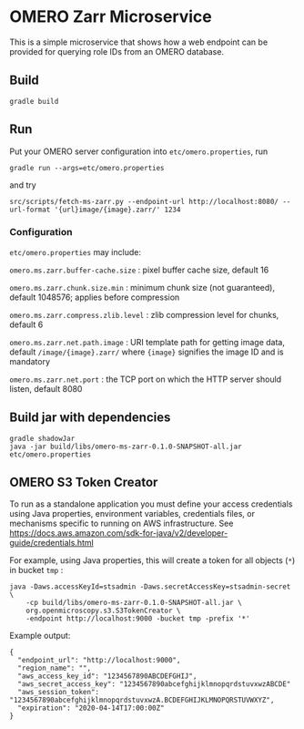 # OMERO Zarr Microservice

This is a simple microservice that shows how a web endpoint can be provided
for querying role IDs from an OMERO database.


## Build

    gradle build


## Run

Put your OMERO server configuration into `etc/omero.properties`, run

    gradle run --args=etc/omero.properties

and try

    src/scripts/fetch-ms-zarr.py --endpoint-url http://localhost:8080/ --url-format '{url}image/{image}.zarr/' 1234


### Configuration

`etc/omero.properties` may include:

`omero.ms.zarr.buffer-cache.size`
: pixel buffer cache size, default 16

`omero.ms.zarr.chunk.size.min`
: minimum chunk size (not guaranteed), default 1048576; applies before compression

`omero.ms.zarr.compress.zlib.level`
: zlib compression level for chunks, default 6

`omero.ms.zarr.net.path.image`
: URI template path for getting image data, default `/image/{image}.zarr/` where `{image}` signifies the image ID and is mandatory

`omero.ms.zarr.net.port`
: the TCP port on which the HTTP server should listen, default 8080


## Build jar with dependencies

    gradle shadowJar
    java -jar build/libs/omero-ms-zarr-0.1.0-SNAPSHOT-all.jar etc/omero.properties


## OMERO S3 Token Creator

To run as a standalone application you must define your access credentials using Java properties, environment variables, credentials files, or mechanisms specific to running on AWS infrastructure.
See https://docs.aws.amazon.com/sdk-for-java/v2/developer-guide/credentials.html

For example, using Java properties, this will create a token for all objects (`*`) in bucket `tmp` :

    java -Daws.accessKeyId=stsadmin -Daws.secretAccessKey=stsadmin-secret \
        -cp build/libs/omero-ms-zarr-0.1.0-SNAPSHOT-all.jar \
        org.openmicroscopy.s3.S3TokenCreator \
        -endpoint http://localhost:9000 -bucket tmp -prefix '*'

Example output:

    {
      "endpoint_url": "http://localhost:9000",
      "region_name": "",
      "aws_access_key_id": "1234567890ABCDEFGHIJ",
      "aws_secret_access_key": "1234567890abcefghijklmnopqrdstuvxwzABCDE"
      "aws_session_token": "1234567890abcefghijklmnopqrdstuvxwzA.BCDEFGHIJKLMNOPQRSTUVWXYZ",
      "expiration": "2020-04-14T17:00:00Z"
    }
